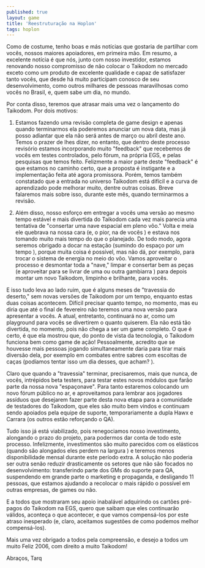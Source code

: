 ```yaml
---
published: true
layout: game
title: 'Reestruturação na Hoplon'
tags: hoplon
---
```

Como de costume, tenho boas e más notícias que gostaria de partilhar com vocês, nossos maiores apoiadores, em primeira mão. Em resumo, a excelente notícia é que nós, junto com nosso investidor, estamos renovando nosso compromisso de não colocar o Taikodom no mercado exceto como um produto de excelente qualidade e capaz de satisfazer tanto vocês, que desde há muito participam conosco de seu desenvolvimento, como outros milhares de pessoas maravilhosas como vocês no Brasil, e, quem sabe um dia, no mundo.

Por conta disso, teremos que atrasar mais uma vez o lançamento do Taikodom. Por dois motivos:

1. Estamos fazendo uma revisão completa de game design e apenas quando terminarmos ela poderemos anunciar um nova data, mas já posso adiantar que ela não será antes de março ou abril deste ano. Temos o prazer de lhes dizer, no entanto, que dentro deste processo revisório estamos incorporando muito "feedback" que recebemos de vocês em testes controlados, pelo fórum, na própria EGS, e pelas pesquisas que temos feito. Felizmente a maior parte deste "feedback" é que estamos no caminho certo, que a proposta é instigante e a implementação feita até agora promissora. Porém, temos também constatado que a entrada no universo Taikodom está difícil e a curva de aprendizado pode melhorar muito, dentre outras coisas. Breve falaremos mais sobre isso, durante este mês, quando terminarmos a revisão.

2. Além disso, nosso esforço em entregar a vocês uma versão ao mesmo tempo estável e mais divertida do Taikodom cada vez mais parecia uma tentativa de "consertar uma nave espacial em pleno vôo." Volta e meia ele quebrava na nossa cara (e, o pior, na de vocês ) e estava nos tomando muito mais tempo do que o planejado. De todo modo, agora seremos obrigado a docar na estação (sumindo do espaço por um tempo ), porque muita coisa é possível, mas não dá, por exemplo, para trocar o sistema de energia no meio do vôo. Vamos aproveitar o processo e desmontar toda a "nave," limpar e consertar bem as peças (e aproveitar para se livrar de uma ou outra gambiarra ) para depois montar um novo Taikodom, limpinho e brilhante, para vocês.

E isso tudo leva ao lado ruim, que é alguns meses de "travessia do deserto," sem novas versões de Taikodom por um tempo, enquanto estas duas coisas acontecem. Difícil precisar quanto tempo, no momento, mas eu diria que até o final de fevereiro não teremos uma nova versão para apresentar a vocês. A atual, entretanto, continuará no ar, como um playground para vocês se divertirem o quanto quiserem. Ela não está tão divertida, no momento, pois não chega a ser um game completo. O que é certo, é que ela mostrou que, do ponto de vista da tecnologia, o Taikodom funciona bem como game de ação! Pessoalmente, acredito que se houvesse mais pessoas jogando simultaneamente daria para tirar mais diversão dela, por exemplo em combates entre sabres com escoltas de caças (podíamos tentar isso um dia desses, que acham? ).

Claro que quando a "travessia" terminar, precisaremos, mais que nunca, de vocês, intrépidos beta testers, para testar estes novos módulos que farão parte da nossa nova "espaçonave". Para tanto estaremos colocando um novo fórum público no ar, e aproveitamos para lembrar aos jogadores assíduos que desejarem fazer parte desta nova etapa para a comunidade de testadores do Taikodom, que eles são muito bem vindos e continuam sendo apoiados pela equipe de suporte, temporariamente a dupla Hawx e Carrara (os outros estão reforçando o QA).

Tudo isso já está viabilizado, pois renegociamos nosso investimento, alongando o prazo do projeto, para podermos dar conta de todo este processo. Infelizmente, investimentos são muito parecidos com os elásticos (quando são alongados eles perdem na largura ) e teremos menos disponibilidade mensal durante este período extra. A solução não poderia ser outra senão reduzir drasticamente os setores que não são focados no desenvolvimento: transferindo parte dos GMs do suporte para QA, suspendendo em grande parte o marketing e propaganda, e desligando 11 pessoas, que estamos ajudando a recolocar o mais rápido o possível em outras empresas, de games ou não.

E a todos que mostraram seu apoio inabalável adquirindo os cartões pré-pagos do Taikodom na EGS, quero que saibam que eles continuarão válidos, aconteça o que acontecer, e que vamos compensá-los por este atraso inesperado (e, claro, aceitamos sugestões de como podemos melhor compensá-los).

Mais uma vez obrigado a todos pela compreensão, e desejo a todos um muito Feliz 2006, com direito a muito Taikodom!

Abraços, Tarq